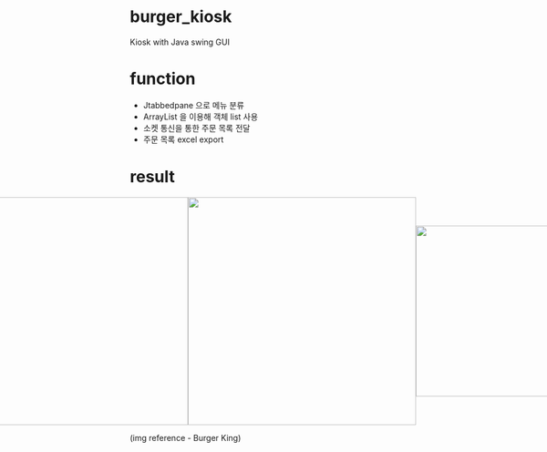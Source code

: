 # burger_kiosk
Kiosk with Java swing GUI

# function
- Jtabbedpane 으로 메뉴 분류
- ArrayList<JPanel> 을 이용해 객체 list 사용
- 소켓 통신을 통한 주문 목록 전달
- 주문 목록 excel export

# result
<div style="display: flex; justify-content: center; align-items: center;">
    <img src="https://github.com/hj78080/burger_kiosk/assets/137899379/5437f9f2-ef39-4f43-b45e-b41ff58e8b5e" style="height: 400px; width: auto;">
    <img src="https://github.com/hj78080/burger_kiosk/assets/137899379/02c7a90e-d8ae-464a-b42d-46fcab4f68bf" style="height: 400px; width: auto;">
    <img src="https://github.com/hj78080/burger_kiosk/assets/137899379/16d1d17a-1ac6-48e6-ba38-7d512464b357" style="height: 300px; width: auto;">
</div>

(img reference - Burger King)
